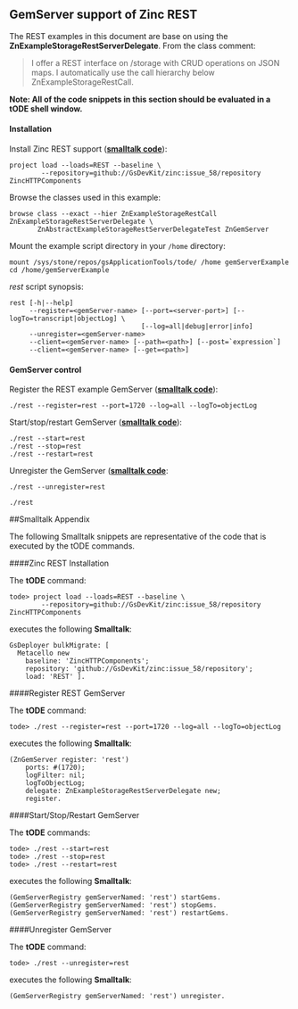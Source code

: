 GemServer support of Zinc REST
-----------------

The REST examples in this document are base on using the **ZnExampleStorageRestServerDelegate**.
From the class comment:

> I offer a REST interface on /storage with CRUD operations on JSON maps. 
> I automatically use the call hierarchy below ZnExampleStorageRestCall.

**Note: All of the code snippets in this section should be evaluated in a tODE shell window.**

#### Installation
Install Zinc REST support ([**smalltalk code**](#zinc-rest-installation)):

```Shell
project load --loads=REST --baseline \
        --repository=github://GsDevKit/zinc:issue_58/repository ZincHTTPComponents  
```

Browse the classes used in this example:

```Shell
browse class --exact --hier ZnExampleStorageRestCall ZnExampleStorageRestServerDelegate \
       ZnAbstractExampleStorageRestServerDelegateTest ZnGemServer
```

Mount the example script directory in your `/home` directory:  

```Shell
mount /sys/stone/repos/gsApplicationTools/tode/ /home gemServerExample
cd /home/gemServerExample
```

*rest* script synopsis:

```
rest [-h|--help]
     --register=<gemServer-name> [--port=<server-port>] [--logTo=transcript|objectLog] \
                                 [--log=all|debug|error|info]
     --unregister=<gemServer-name>
     --client=<gemServer-name> [--path=<path>] [--post=`expression`]
     --client=<gemServer-name> [--get=<path>]
```

#### GemServer control

Register the REST example GemServer ([**smalltalk code**](#register-rest-gemserver)):

```Shell
./rest --register=rest --port=1720 --log=all --logTo=objectLog
```

Start/stop/restart GemServer ([**smalltalk code**](#startstoprestart-gemserver)):

```Shell
./rest --start=rest
./rest --stop=rest
./rest --restart=rest
```

Unregister the GemServer ([**smalltalk code**](#unregister-gemserver]): 

```Shell
./rest --unregister=rest
```


```Shell
./rest
```

##Smalltalk Appendix

The following Smalltalk snippets are representative of the code that is executed by the tODE commands.

####Zinc REST Installation

The **tODE** command:

```Shell
tode> project load --loads=REST --baseline \
        --repository=github://GsDevKit/zinc:issue_58/repository ZincHTTPComponents  
```

executes the following **Smalltalk**:

```Smalltalk
GsDeployer bulkMigrate: [
  Metacello new
    baseline: 'ZincHTTPComponents';
    repository: 'github://GsDevKit/zinc:issue_58/repository';
    load: 'REST' ].
```

####Register REST GemServer

The **tODE** command:

```Shell
tode> ./rest --register=rest --port=1720 --log=all --logTo=objectLog
```

executes the following **Smalltalk**:

 
```Smalltalk
(ZnGemServer register: 'rest')
    ports: #(1720);
    logFilter: nil;
    logToObjectLog;
    delegate: ZnExampleStorageRestServerDelegate new;
    register.
```

####Start/Stop/Restart GemServer

The **tODE** commands:

```Shell
tode> ./rest --start=rest
tode> ./rest --stop=rest
tode> ./rest --restart=rest
```

executes the following **Smalltalk**:

```Smalltalk
(GemServerRegistry gemServerNamed: 'rest') startGems.
(GemServerRegistry gemServerNamed: 'rest') stopGems.
(GemServerRegistry gemServerNamed: 'rest') restartGems.
```

####Unregister GemServer

The **tODE** command:

```Shell
tode> ./rest --unregister=rest
```

executes the following **Smalltalk**:

```Smalltalk
(GemServerRegistry gemServerNamed: 'rest') unregister.
```

